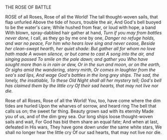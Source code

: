 THE ROSE OF BATTLE

ROSE of all Roses, Rose of all the World!
The tall thought-woven sails, that flap unfurled
Above the tide of hours, trouble the air,
And God's bell buoyed to be the water's care;
While hushed from fear, or loud with hope, a band
With blown, spray-dabbled hair gather at hand,
*Turn if you may from battles never done,*
I call, as they go by me one by one,
*Danger no refuge holds, and war no peace,*
*For him who hears love sing and never cease,*
*Beside her clean-swept hearth, her quiet shade:*
*But gather all for whom no love hath made*
*A woven silence, or but came to cast*
*A song into the air, and singing passed*
*To smile on the pale dawn; and gather you*
*Who have sought more than is in rain or dew,*
*Or in the sun and moon, or on the earth,*
*Or sighs amid the wandering, starry mirth,*
*Or comes in laughter from the sea's sad lips,*
*And wage God's battles in the long grey ships.*
*The sad, the lonely, the insatiable,*
*To these Old Night shall all her mystery tell;*
*God's bell has claimed them by the little cry*
*Of their sad hearts, that may not live nor die.*

Rose of all Roses, Rose of all the World!
You, too, have come where the dim tides are hurled
Upon the wharves of sorrow, and heard ring
The bell that calls us on; the sweet far thing.
Beauty grown sad with its eternity
Made you of us, and of the dim grey sea.
Our long ships loose thought-woven sails and wait,
For God has bid them share an equal fate;
And when at last, defeated in His wars,
They have gone down under the same white stars,
We shall no longer hear the little cry
Of our sad hearts, that may not live nor die.
